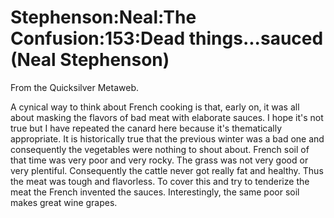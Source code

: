 
# Stephenson:Neal:The Confusion:153:Dead things...sauced (Neal Stephenson)

From the Quicksilver Metaweb.

A cynical way to think about French cooking is that, early on, it was all about masking the flavors of bad meat with elaborate sauces. I hope it's not true but I have repeated the canard here because it's thematically appropriate. It is historically true that the previous winter was a bad one and consequently the vegetables were nothing to shout about.
French soil of that time was very poor and very rocky. The grass was not very good or very plentiful. Consequently the cattle never got really fat and healthy. Thus the meat was tough and flavorless. To cover this and try to tenderize the meat the French invented the sauces. Interestingly, the same poor soil makes great wine grapes.
